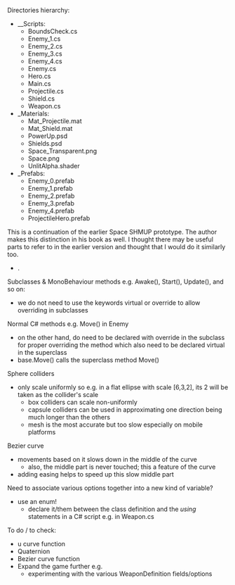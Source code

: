 Directories hierarchy:
- __Scripts:
  - BoundsCheck.cs
  - Enemy_1.cs
  - Enemy_2.cs
  - Enemy_3.cs
  - Enemy_4.cs
  - Enemy.cs
  - Hero.cs
  - Main.cs
  - Projectile.cs
  - Shield.cs
  - Weapon.cs
- _Materials:
  - Mat_Projectile.mat
  - Mat_Shield.mat
  - PowerUp.psd
  - Shields.psd
  - Space_Transparent.png
  - Space.png
  - UnlitAlpha.shader
- _Prefabs:
  - Enemy_0.prefab      
  - Enemy_1.prefab
  - Enemy_2.prefab
  - Enemy_3.prefab
  - Enemy_4.prefab
  - ProjectileHero.prefab 

This is a continuation of the earlier Space SHMUP prototype. The author makes this distinction in his book as well. I thought there may be useful parts to refer to in the earlier version and thought that I would do it similarly too.
- .

Subclasses & MonoBehaviour methods e.g. Awake(), Start(), Update(), and so on:
- we do not need to use the keywords virtual or override to allow overriding in subclasses

Normal C# methods e.g. Move() in Enemy
- on the other hand, do need to be declared with override in the subclass for proper overriding the method which also need to be declared virtual in the superclass
- base.Move() calls the superclass method Move()

Sphere colliders
- only scale uniformly so e.g. in a flat ellipse with scale [6,3,2], its 2 will be taken as the collider's scale
  - box colliders can scale non-uniformly
  - capsule colliders can be used in approximating one direction being much longer than the others
  - mesh is the most accurate but too slow especially on mobile platforms

Bezier curve
- movements based on it slows down in the middle of the curve
  - also, the middle part is never touched; this a feature of the curve
- adding easing helps to speed up this slow middle part

Need to associate various options together into a new kind of variable?
- use an enum!
  - declare it/them between the class definition and the *using* statements in a C# script e.g. in Weapon.cs

To do / to check:
- u curve function
- Quaternion
- Bezier curve function
- Expand the game further e.g.
  - experimenting with the various WeaponDefinition fields/options